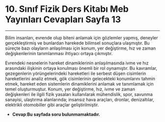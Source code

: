 # 10. Sınıf Fizik Ders Kitabı Meb Yayınları Cevapları Sayfa 13

---

Bilim insanları, evrende olup biteni anlamak için gözlemler yapmış, deneyler gerçekleştirmiş ve bunlardan harekede bilimsel sonuçlara ulaşmıştır. Bu süreçte bazı olayların anlaşılması için konum, yer değiştirme, hız ve zaman değişkenlerinin tanımlanması ihtiyacı ortaya çıkmıştır.

 Evrendeki nesnelerin hareket dinamiklerinin anlaşılmasında ivme ve hız arasındaki ilişkinin ortaya konulması önemli bir rol oynamıştır. Bu kavramlar, gezegenlerin yörüngelerindeki hareketleri ile serbest düşen cisimlerin hareketlerini analiz etmek, gök cisimlerinin gelecekteki konumlarını tahmin etmek, hareket eden sistemlerin dinamiklerini anlamak ve tanımlamak için temel oluşturmuştur. Konum, yer değiştirme, hız, ivme ve zaman değişkenleri ile ilgili fizik yasaları kullanılarak mühendislik, spor, savunma sanayisi, ulaştırma alanlarında; insansız hava araçları, dronlar, denizaltılar, elektrikli otomobiller gibi araçlar geliştirilmiştir.

-   **Cevap**:**Bu sayfada soru bulunmamaktadır.**